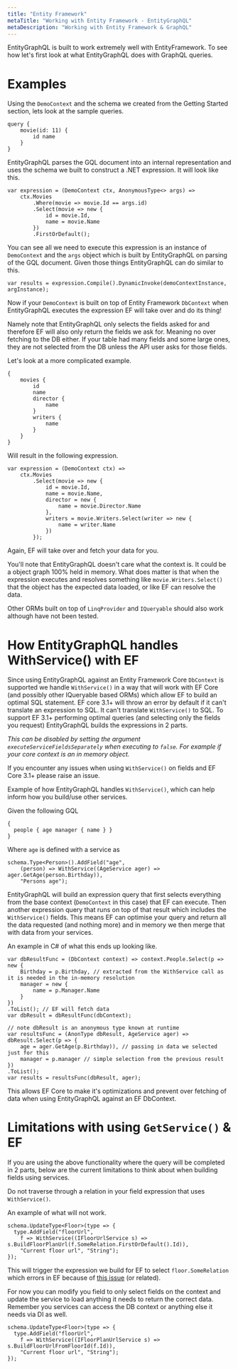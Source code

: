 ```yaml
---
title: "Entity Framework"
metaTitle: "Working with Entity Framework - EntityGraphQL"
metaDescription: "Working with Entity Framework & GraphQL"
---
```


EntityGraphQL is built to work extremely well with EntityFramework. To see how let's first look at what EntityGraphQL does with GraphQL queries.

# Examples

Using the `DemoContext` and the schema we created from the Getting Started section, lets look at the sample queries.

```
query {
    movie(id: 11) {
        id name
    }
}
```

EntityGraphQL parses the GQL document into an internal representation and uses the schema we built to construct a .NET expression. It will look like this.

```
var expression = (DemoContext ctx, AnonymousType<> args) =>
    ctx.Movies
        .Where(movie => movie.Id == args.id)
        .Select(movie => new {
            id = movie.Id,
            name = movie.Name
        })
        .FirstOrDefault();
```

You can see all we need to execute this expression is an instance of `DemoContext` and the `args` object which is built by EntityGraphQL on parsing of the GQL document. Given those things EntityGraphQL can do similar to this.

```
var results = expression.Compile().DynamicInvoke(demoContextInstance, argInstance);
```

Now if your `DemoContext` is built on top of Entity Framework `DbContext` when EntityGraphQL executes the expression EF will take over and do its thing!

Namely note that EntityGraphQL only selects the fields asked for and therefore EF will also only return the fields we ask for. Meaning no over fetching to the DB either. If your table had many fields and some large ones, they are not selected from the DB unless the API user asks for those fields.

Let's look at a more complicated example.

```
{
    movies {
        id
        name
        director {
            name
        }
        writers {
            name
        }
    }
}
```

Will result in the following expression.

```
var expression = (DemoContext ctx) =>
    ctx.Movies
        .Select(movie => new {
            id = movie.Id,
            name = movie.Name,
            director = new {
                name = movie.Director.Name
            },
            writers = movie.Writers.Select(writer => new {
                name = writer.Name
            })
        });
```

Again, EF will take over and fetch your data for you.

You'll note that EntityGraphQL doesn't care what the context is. It could be a object graph 100% held in memory. What does matter is that when the expression executes and resolves something like `movie.Writers.Select()` that the object has the expected data loaded, or like EF can resolve the data.

Other ORMs built on top of `LinqProvider` and `IQueryable` should also work although have not been tested.

# How EntityGraphQL handles WithService() with EF

Since using EntityGraphQL against an Entity Framework Core `DbContext` is supported we handle `WithService()` in a way that will work with EF Core (and possibly other IQueryable based ORMs) which allow EF to build an optimal SQL statement. EF core 3.1+ will throw an error by default if it can't translate an expression to SQL. It can't translate `WithService()` to SQL. To support EF 3.1+ performing optimal queries (and selecting only the fields you request) EntityGraphQL builds the expressions in 2 parts.

_This can be disabled by setting the argument `executeServiceFieldsSeparately` when executing to `false`. For example if your core context is an in memory object._

If you encounter any issues when using `WithService()` on fields and EF Core 3.1+ please raise an issue.

Example of how EntityGraphQL handles `WithService()`, which can help inform how you build/use other services.

Given the following GQL

```
{
  people { age manager { name } }
}
```

Where `age` is defined with a service as

```
schema.Type<Person>().AddField("age",
    (person) => WithService((AgeService ager) => ager.GetAge(person.Birthday)),
    "Persons age");
```

EntityGraphQL will build an expression query that first selects everything from the base context (`DemoContext` in this case) that EF can execute. Then another expression query that runs on top of that result which includes the `WithService()` fields. This means EF can optimise your query and return all the data requested (and nothing more) and in memory we then merge that with data from your services.

An example in C# of what this ends up looking like.

```
var dbResultFunc = (DbContext context) => context.People.Select(p => new {
    Birthday = p.Birthday, // extracted from the WithService call as it is needed in the in-memory resolution
    manager = new {
        name = p.Manager.Name
    }
})
.ToList(); // EF will fetch data
var dbResult = dbResultFunc(dbContext);

// note dbResult is an anonymous type known at runtime
var resultsFunc = (AnonType dbResult, AgeService ager) => dbResult.Select(p => {
    age = ager.GetAge(p.Birthday)), // passing in data we selected just for this
    manager = p.manager // simple selection from the previous result
})
.ToList();
var results = resultsFunc(dbResult, ager);
```

This allows EF Core to make it's optimizations and prevent over fetching of data when using EntityGraphQL against an EF DbContext.

# Limitations with using `GetService()` & EF

If you are using the above functionality where the query will be completed in 2 parts, below are the current limitations to think about when building fields using services.

Do not traverse through a relation in your field expression that uses `WithService()`.

An example of what will not work.

```
schema.UpdateType<Floor>(type => {
  type.AddField("floorUrl",
    f => WithService((IFloorUrlService s) => s.BuildFloorPlanUrl(f.SomeRelation.FirstOrDefault().Id)),
    "Current floor url", "String");
});
```

This will trigger the expression we build for EF to select `floor.SomeRelation` which errors in EF because of [this issue](https://github.com/dotnet/efcore/issues/23205) (or related).

For now you can modify you field to only select fields on the context and update the service to load anything it needs to return the correct data. Remember you services can access the DB context or anything else it needs via DI as well.

```
schema.UpdateType<Floor>(type => {
  type.AddField("floorUrl",
    f => WithService((IFloorPlanUrlService s) => s.BuildFloorUrlFromFloorId(f.Id)),
    "Current floor url", "String");
});
```